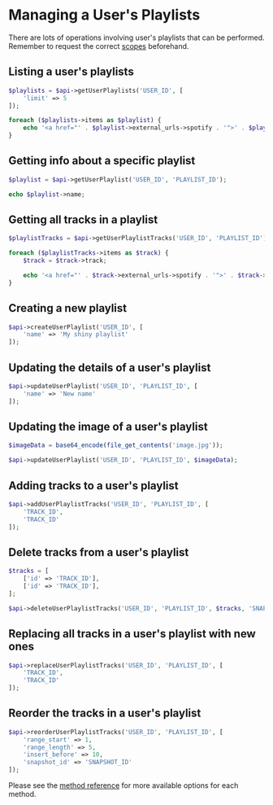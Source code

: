 # Managing a User's Playlists

There are lots of operations involving user's playlists that can be performed. Remember to request the correct [scopes](working-with-scopes.md) beforehand.

## Listing a user's playlists

```php
$playlists = $api->getUserPlaylists('USER_ID', [
    'limit' => 5
]);

foreach ($playlists->items as $playlist) {
    echo '<a href="' . $playlist->external_urls->spotify . '">' . $playlist->name . '</a> <br>';
}
```

## Getting info about a specific playlist

```php
$playlist = $api->getUserPlaylist('USER_ID', 'PLAYLIST_ID');

echo $playlist->name;
```

## Getting all tracks in a playlist

```php
$playlistTracks = $api->getUserPlaylistTracks('USER_ID', 'PLAYLIST_ID');

foreach ($playlistTracks->items as $track) {
    $track = $track->track;

    echo '<a href="' . $track->external_urls->spotify . '">' . $track->name . '</a> <br>';
}
```

## Creating a new playlist

```php
$api->createUserPlaylist('USER_ID', [
    'name' => 'My shiny playlist'
]);
```

## Updating the details of a user's playlist

```php
$api->updateUserPlaylist('USER_ID', 'PLAYLIST_ID', [
    'name' => 'New name'
]);
```

## Updating the image of a user's playlist
```php
$imageData = base64_encode(file_get_contents('image.jpg'));

$api->updateUserPlaylist('USER_ID', 'PLAYLIST_ID', $imageData);
```

## Adding tracks to a user's playlist

```php
$api->addUserPlaylistTracks('USER_ID', 'PLAYLIST_ID', [
    'TRACK_ID',
    'TRACK_ID'
]);
```

## Delete tracks from a user's playlist

```php
$tracks = [
    ['id' => 'TRACK_ID'],
    ['id' => 'TRACK_ID'],
];

$api->deleteUserPlaylistTracks('USER_ID', 'PLAYLIST_ID', $tracks, 'SNAPSHOT_ID');
```

## Replacing all tracks in a user's playlist with new ones

```php
$api->replaceUserPlaylistTracks('USER_ID', 'PLAYLIST_ID', [
    'TRACK_ID',
    'TRACK_ID'
]);
```

## Reorder the tracks in a user's playlist

```php
$api->reorderUserPlaylistTracks('USER_ID', 'PLAYLIST_ID', [
    'range_start' => 1,
    'range_length' => 5,
    'insert_before' => 10,
    'snapshot_id' => 'SNAPSHOT_ID'
]);
```

Please see the [method reference](/docs/method-reference/SpotifyWebAPI.md) for more available options for each method.
